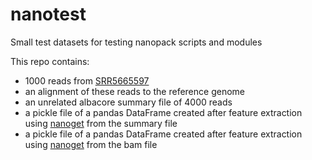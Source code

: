 # nanotest
Small test datasets for testing nanopack scripts and modules

This repo contains:
- 1000 reads from [SRR5665597](http://mgen.microbiologyresearch.org/content/journal/mgen/10.1099/mgen.0.000132)
- an alignment of these reads to the reference genome
- an unrelated albacore summary file of 4000 reads
- a pickle file of a pandas DataFrame created after feature extraction using [nanoget](https://github.com/wdecoster/nanoget) from the summary file
- a pickle file of a pandas DataFrame created after feature extraction using [nanoget](https://github.com/wdecoster/nanoget) from the bam file
